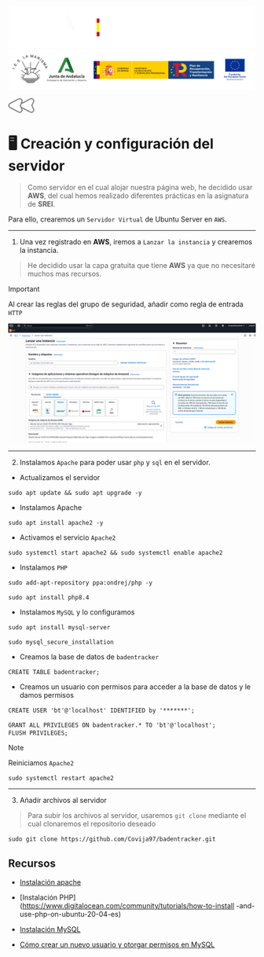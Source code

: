 ![](https://raw.githubusercontent.com/jcorvid509/.resGen/9cf65965f880c39d5e634d73522a6d656c4ea501/_bannerD.png#gh-dark-mode-only)
![](https://raw.githubusercontent.com/jcorvid509/.resGen/9cf65965f880c39d5e634d73522a6d656c4ea501/_bannerL.png#gh-light-mode-only)

<a href="/.md/readme.md"><img src="https://raw.githubusercontent.com/jcorvid509/.resGen/9cf65965f880c39d5e634d73522a6d656c4ea501/_back.svg" height="30"></a>

# 🖥 Creación y configuración del servidor

> Como servidor en el cual alojar nuestra página web, he decidido usar **AWS**, del cual hemos realizado diferentes prácticas en la asignatura de **SREI**.

Para ello, crearemos un `Servidor Virtual` de Ubuntu Server en `AWS`.

---

1. Una vez registrado en **AWS**, iremos a `Lanzar la instancia` y crearemos la instancia.

> He decidido usar la capa gratuita que tiene **AWS** ya que no necesitaré muchos mas recursos.

> [!IMPORTANT]  
> Al crear las reglas del grupo de seguridad, añadir como regla de entrada `HTTP`

![](img/100.png)

---

2. Instalamos `Apache` para poder usar `php` y `sql` en el servidor.

- Actualizamos el servidor

```
sudo apt update && sudo apt upgrade -y
```

- Instalamos Apache

```
sudo apt install apache2 -y
```

- Activamos el servicio `Apache2`

```
sudo systemctl start apache2 && sudo systemctl enable apache2
```

- Instalamos `PHP`

```
sudo add-apt-repository ppa:ondrej/php -y
```

```
sudo apt install php8.4
```

- Instalamos `MySQL` y lo configuramos

```
sudo apt install mysql-server
```

```
sudo mysql_secure_installation
```

  - Creamos la base de datos de `badentracker`

```
CREATE TABLE badentracker;
```

  - Creamos un usuario con permisos para acceder a la base de datos y le damos permisos

```
CREATE USER 'bt'@'localhost' IDENTIFIED by '*******';
```

```
GRANT ALL PRIVILEGES ON badentracker.* TO 'bt'@'localhost';
FLUSH PRIVILEGES;
```

> [!NOTE]  
> Reiniciamos `Apache2`
> ```
> sudo systemctl restart apache2
> ```

---

3. Añadir archivos al servidor

> Para subir los archivos al servidor, usaremos `git clone` mediante el cual clonaremos el repositorio deseado

```
sudo git clone https://github.com/Covija97/badentracker.git
```

## Recursos

- [Instalación apache](https://www.digitalocean.com/community/tutorials/how-to-install-linux-apache-mysql-php-lamp-stack-on-ubuntu-20-04-es)

- [Instalación PHP](https://www.digitalocean.com/community/tutorials/how-to-install -and-use-php-on-ubuntu-20-04-es)

- [Instalación MySQL](https://www.digitalocean.com/community/tutorials/how-to-install-mysql-on-ubuntu-20-04-es)

- [Cómo crear un nuevo usuario y otorgar permisos en MySQL](https://www.digitalocean.com/community/tutorials/crear-un-nuevo-usuario-y-otorgarle-permisos-en-mysql-es)